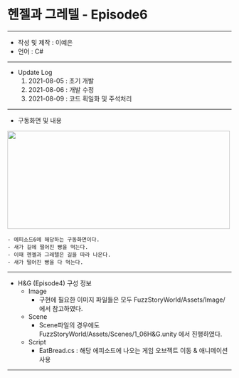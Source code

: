# 헨젤과 그레텔 - Episode6
***
 - 작성 및 제작 : 이예은
 - 언어 : C#
***
 - Update Log
    1) 2021-08-05 : 초기 개발
    2) 2021-08-06 : 개발 수정
    3) 2021-08-09 : 코드 획일화 및 주석처리
***
 - 구동화면 및 내용
<img src= "https://user-images.githubusercontent.com/88296511/130379613-43427488-37cc-4fdb-b173-7bd6e8010ce9.jpg" width="500" height="220">



    - 에피소드6에 해당하는 구동화면이다.
    - 새가 길에 떨어진 빵을 먹는다.
    - 이때 헨젤과 그레텔은 길을 따라 나온다.
    - 새가 떨어진 빵을 다 먹는다.
***
- H&G (Episode4) 구성 정보
  - Image
    - 구현에 필요한 이미지 파일들은 모두 FuzzStoryWorld/Assets/Image/ 에서 참고하였다.
  - Scene
    - Scene파일의 경우에도 FuzzStoryWorld/Assets/Scenes/1_06H&G.unity 에서 진행하였다.
  - Script
    - EatBread.cs : 해당 에피소드에 나오는 게임 오브젝트 이동 & 애니메이션 사용

***


